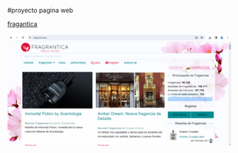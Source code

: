 #proyecto pagina web

[fragantica](https://www.fragrantica.es/)

![imagen de gragantica](https://github.com/alejandroaguilar01/alejandroaguilar01.github.io/blob/main/fragantica/Captura.PNG)
